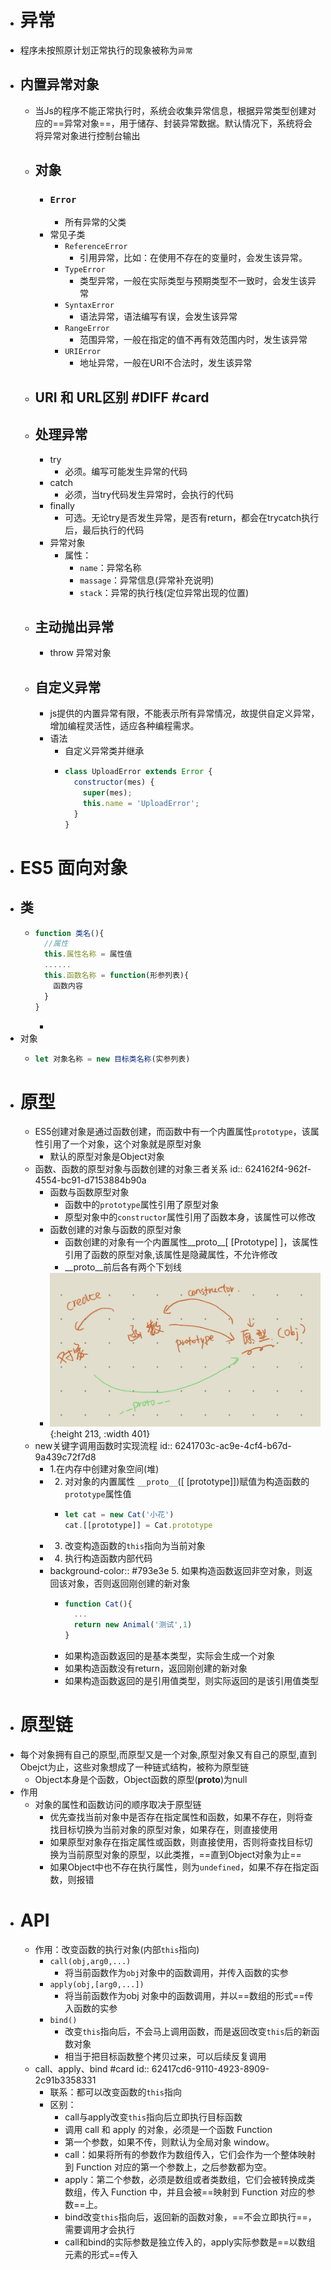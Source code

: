 - # 异常
- 程序未按照原计划正常执行的现象被称为`异常`
- ## 内置异常对象
	- 当Js的程序不能正常执行时，系统会收集异常信息，根据异常类型创建对应的==异常对象==，用于储存、封装异常数据。默认情况下，系统将会将异常对象进行控制台输出
	- ## 对象
		- ### `Error`
			- 所有异常的父类
		- 常见子类
			- `ReferenceError`
				- 引用异常，比如：在使用不存在的变量时，会发生该异常。
			- `TypeError`
				- 类型异常，一般在实际类型与预期类型不一致时，会发生该异常
			- `SyntaxError`
				- 语法异常，语法编写有误，会发生该异常
			- `RangeError`
				- 范围异常，一般在指定的值不再有效范围内时，发生该异常
			- `URIError`
				- 地址异常，一般在URI不合法时，发生该异常
	- URI 和 URL区别 #DIFF #card
		-
	- ## 处理异常
		- try
			- 必须。编写可能发生异常的代码
		- catch
			- 必须，当try代码发生异常时，会执行的代码
		- finally
			- 可选。无论try是否发生异常，是否有return，都会在trycatch执行后，最后执行的代码
		- 异常对象
			- 属性：
				- `name`：异常名称
				- `massage`：异常信息(异常补充说明)
				- `stack`：异常的执行栈(定位异常出现的位置)
	- ## 主动抛出异常
		- throw 异常对象
	- ## 自定义异常
		- js提供的内置异常有限，不能表示所有异常情况，故提供自定义异常，增加编程灵活性，适应各种编程需求。
		- 语法
			- 自定义异常类并继承
			- ```js
			  class UploadError extends Error {
			    constructor(mes) {
			      super(mes);
			      this.name = 'UploadError';
			    }
			  }
			  ```
- # ES5 面向对象
- ## 类
	- ```js
	  function 类名(){
	    //属性
	    this.属性名称 = 属性值
	    ......
	    this.函数名称 = function(形参列表){
	      函数内容
	    }
	  }
	  ```
		-
- 对象
	- ```js
	  let 对象名称 = new 目标类名称(实参列表)
	  ```
- # 原型
	- ES5创建对象是通过函数创建，而函数中有一个内置属性`prototype`，该属性引用了一个对象，这个对象就是原型对象
		- 默认的原型对象是Object对象
	- 函数、函数的原型对象与函数创建的对象三者关系
	  id:: 624162f4-962f-4554-bc91-d7153884b90a
		- 函数与函数原型对象
			- 函数中的`prototype`属性引用了原型对象
			- 原型对象中的`constructor`属性引用了函数本身，该属性可以修改
		- 函数创建的对象与函数的原型对象
			- 函数创建的对象有一个内置属性__proto__[ [Prototype] ]，该属性引用了函数的原型对象,该属性是隐藏属性，不允许修改
			- __proto__前后各有两个下划线
		- ![07A07A19-9C30-43D2-943A-F8C453013FED.png](../assets/07A07A19-9C30-43D2-943A-F8C453013FED_1648554478317_0.png){:height 213, :width 401}
	- new关键字调用函数时实现流程
	  id:: 6241703c-ac9e-4cf4-b67d-9a439c72f7d8
		- 1.在内存中创建对象空间(堆)
		- 2. 对对象的内置属性 `__proto__`([ [prototype]])赋值为构造函数的`prototype`属性值
			- ```js
			  let cat = new Cat('小花')
			  cat.[[prototype]] = Cat.prototype
			  ```
		- 3. 改变构造函数的`this`指向为当前对象
		- 4. 执行构造函数内部代码
		- background-color:: #793e3e
		  5. 如果构造函数返回非空对象，则返回该对象，否则返回刚创建的新对象
			- ```js
			  function Cat(){
			    ...
			    return new Animal('测试',1)
			  }
			  ```
			- 如果构造函数返回的是基本类型，实际会生成一个对象
			- 如果构造函数没有return，返回刚创建的新对象
			- 如果构造函数返回的是引用值类型，则实际返回的是该引用值类型
- # 原型链
- 每个对象拥有自己的原型,而原型又是一个对象,原型对象又有自己的原型,直到Obejct为止，这些对象想成了一种链式结构，被称为原型链
	- Object本身是个函数，Object函数的原型(__proto__)为null
- 作用
	- 对象的属性和函数访问的顺序取决于原型链
		- 优先查找当前对象中是否存在指定属性和函数，如果不存在，则将查找目标切换为当前对象的原型对象，如果存在，则直接使用
		- 如果原型对象存在指定属性或函数，则直接使用，否则将查找目标切换为当前原型对象的原型，以此类推，==直到Object对象为止==
		- 如果Object中也不存在执行属性，则为`undefined`，如果不存在指定函数，则报错
- # API
	- 作用：改变函数的执行对象(内部`this`指向)
		- `call(obj,arg0,...)`
			- 将当前函数作为`obj`对象中的函数调用，并传入函数的实参
		- `apply(obj,[arg0,...])`
			- 将当前函数作为obj 对象中的函数调用，并以==数组的形式==传入函数的实参
		- `bind()`
			- 改变`this`指向后，不会马上调用函数，而是返回改变`this`后的新函数对象
			- 相当于把目标函数整个拷贝过来，可以后续反复调用
	- call、apply、bind #card
	  id:: 62417cd6-9110-4923-8909-2c91b3358331
		- 联系：都可以改变函数的`this`指向
		- 区别：
			- call与apply改变`this`指向后立即执行目标函数
			- 调用 call 和 apply 的对象，必须是一个函数 Function
			- 第一个参数，如果不传，则默认为全局对象 window。
			- call：如果将所有的参数作为数组传入，它们会作为一个整体映射到 Function 对应的第一个参数上，之后参数都为空。
			- apply：第二个参数，必须是数组或者类数组，它们会被转换成类数组，传入 Function 中，并且会被==映射到 Function 对应的参数==上。
			- bind改变`this`指向后，返回新的函数对象，==不会立即执行==，需要调用才会执行
			- call和bind的实际参数是独立传入的，apply实际参数是==以数组元素的形式==传入